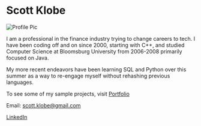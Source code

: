 # Scott Klobe

![Profile Pic](https://kibagari.github.io/images/scott.jpg)

I am a professional in the finance industry trying to change careers to tech.  I have been coding off and on since 2000, starting with C++,  and studied Computer Science at Bloomsburg University from 2006-2008 primarily focused on Java. 

My more recent endeavors have been learning SQL and Python over this summer as a way to re-engage myself without rehashing previous languages.

To see some of my sample projects, visit [Portfolio](https://kibagari.github.io/Portfolio/)

Email: scott.klobe@gmail.com

[LinkedIn](https://www.linkedin.com/in/scott-klobe-09a88355/)
